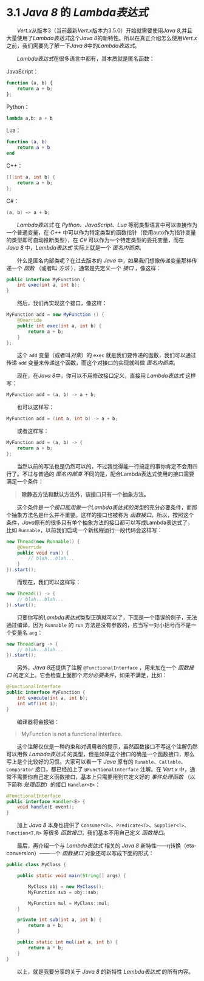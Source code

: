 # 3.1 *Java 8* 的 *Lambda表达式*

&emsp;&emsp;*Vert.x*从版本3（当前最新*Vert.x*版本为3.5.0）开始就需要使用*Java 8*,并且大量使用了*Lambda表达式*这个*Java 8*的新特性。所以在真正介绍怎么使用*Vert.x*之前，我们需要先了解一下*Java 8*中的*Lambda表达式*。

&emsp;&emsp;*Lambda表达式*在很多语言中都有，其本质就是匿名函数：

JavaScript：
```javascript
function (a, b) {  
    return a + b; 
};
```
Python：
```python
lambda a,b: a + b
```
Lua：  
```lua
function (a, b) 
    return a + b 
end
```
C++： 
```cpp
[](int a, int b) {
    return a + b;
};
```
C#：  
```C#
(a, b) => a + b;
```
&emsp;&emsp;*Lambda表达式* 在 *Python*、*JavaScript*、*Lua* 等弱类型语言中可以直接作为一个普通变量，在 <em>C++</em> 中可以作为特定类型的函数指针（使用auto作为指针变量的类型即可自动推断类型），在 *C#* 可以作为一个特定类型的委托变量，而在 *Java 8* 中，*Lambda表达式* 实际上就是一个 *匿名内部类*。

&emsp;&emsp;什么是匿名内部类呢？在过去版本的 *Java* 中，如果我们想像传递变量那样传递一个 *函数* （或者叫 *方法* ），通常是先定义一个 *接口* ，像这样：
```java
public interface MyFunction { 
    int exec(int a, int b);  
}
```
&emsp;&emsp;然后，我们再实现这个接口，像这样：
```java
MyFunction add = new MyFunction () { 
    @Override
    public int exec(int a, int b) {
        return a + b; 
    }
};
```
&emsp;&emsp;这个 `add` 变量（或者叫*对象*）的 `exec` 就是我们要传递的函数，我们可以通过传递 `add` 变量来传递这个函数，而这个对接口的实现就叫做 *匿名内部类*。

&emsp;&emsp;现在，在*Java 8*中，你可以不用修改接口定义，直接用 *Lambda表达式* 这样写：
```java
MyFunction add = (a, b) -> a + b;
```
&emsp;&emsp;也可以这样写：
```java
MyFunction add = (int a, int b) -> a + b;
```
&emsp;&emsp;或者这样写：
```java
MyFunction add = (a, b) -> { 
    return a + b; 
};
```
&emsp;&emsp;当然以前的写法也是仍然可以的，不过我觉得能一行搞定的事你肯定不会用四行了。不过与普通的 *匿名内部类* 不同的是，配合Lambda表达式使用的接口需要满足一个条件：

> **除静态方法和默认方法外，该接口只有一个抽象方法。**

&emsp;&emsp;这个条件是*一个接口能用做一个Lambda表达式的类型*的充分必要条件，而那个抽象方法名是什么并不重要。这样的接口也被称为 *函数接口*。所以，按照这个条件，*Java*原有的很多只有单个抽象方法的接口都可以写成Lambda表达式了，比如 `Runnable`，以前我们启动一个新线程运行一段代码会这样写：
```java
new Thread(new Runnable() { 
    @Override 
    public void run() {  
        // blah...blah...  
    } 
}).start();
```
&emsp;&emsp;而现在，我们可以这样写：
```java
new Thread(() -> {
    // blah...blah... 
}).start();
```
&emsp;&emsp;只要你写的*Lambda表达式*类型正确就可以了，下面是一个错误的例子，无法通过编译，因为 `Runnable` 的 `run` 方法是没有参数的，应当写一对小括号而不是一个变量名 `arg`：
```java
new Thread(arg -> { 
    // blah...blah... 
}).start();
```
&emsp;&emsp;另外，*Java 8*还提供了注解 `@FunctionalInterface` ，用来加在一个 *函数接口* 的定义上。它会检查上面那个*充分必要条件*，如果不满足，比如：
```java
@FunctionalInterface
public interface MyFunction {
    int execute(int a, int b);
    int wtf(int i);
}
```
&emsp;&emsp;编译器将会报错：
> MyFunction is not a functional interface.

&emsp;&emsp;这个注解仅仅是一种约束和对调用者的提示，虽然函数接口不写这个注解仍然可以用做 *Lambda表达式* 的类型，但是如果这个接口的确是一个函数接口，那么写上是个比较好的习惯。大家可以看一下 *Java* 原有的 `Runable`、`Callable`、`Comparator` 接口，都已经加上了 `@FunctionalInterface` 注解。在 *Vert.x* 中，通常不需要你自己定义函数接口，基本上只需要用到它定义好的 *事件处理函数* （以下简称 *处理函数*）的接口 `Handler<E>`：

```java
@FunctionalInterface
public interface Handler<E> {
    void handle(E event);
}
```
&emsp;&emsp;加上 *Java 8* 本身也提供了 `Consumer<T>`、`Predicate<T>`、`Supplier<T>`、`Function<T,R>` 等很多 *函数接口*，我们基本不用自己定义 *函数接口*。

&emsp;&emsp;最后，再介绍一个与 *Lambda表达式* 相关的 *Java 8* 新特性——η转换（eta-conversion）——一个 *函数接口* 对象还可以写成下面的形式：
```java
public class MyClass {

    public static void main(String[] args) {

        MyClass obj = new MyClass();
        MyFunction sub = obj::sub;

        MyFunction mul = MyClass::mul;
    }

    private int sub(int a, int b) {
        return a + b;
    }

    public static int mul(int a, int b) {
        return a * b;
    }
}
```
&emsp;&emsp;以上，就是我要分享的关于 *Java 8* 的新特性 *Lambda表达式* 的所有内容。







